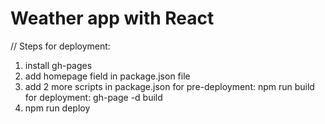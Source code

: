 # Weather app with React

// Steps for deployment: 

1. install gh-pages
2. add homepage field in package.json file
3. add 2 more scripts in package.json
         for pre-deployment: npm run build
         for deployment: gh-page -d build
4. npm run deploy
         
